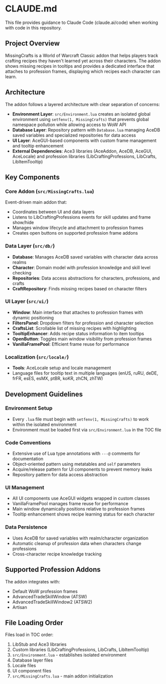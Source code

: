 # CLAUDE.md

This file provides guidance to Claude Code (claude.ai/code) when working with code in this repository.

## Project Overview

MissingCrafts is a World of Warcraft Classic addon that helps players track crafting recipes they haven't learned yet across their characters. The addon shows missing recipes in tooltips and provides a dedicated interface that attaches to profession frames, displaying which recipes each character can learn.

## Architecture

The addon follows a layered architecture with clear separation of concerns:

- **Environment Layer**: `src/Environment.lua` creates an isolated global environment using `setfenv(1, MissingCrafts)` that prevents global namespace pollution while allowing access to WoW API
- **Database Layer**: Repository pattern with `Database.lua` managing AceDB saved variables and specialized repositories for data access
- **UI Layer**: AceGUI-based components with custom frame management and tooltip enhancement
- **External Dependencies**: Ace3 libraries (AceAddon, AceDB, AceGUI, AceLocale) and profession libraries (LibCraftingProfessions, LibCrafts, LibItemTooltip)

## Key Components

### Core Addon (`src/MissingCrafts.lua`)
Event-driven main addon that:
- Coordinates between UI and data layers
- Listens to LibCraftingProfessions events for skill updates and frame show/hide
- Manages window lifecycle and attachment to profession frames
- Creates open buttons on supported profession frame addons

### Data Layer (`src/db/`)
- **Database**: Manages AceDB saved variables with character data across realms
- **Character**: Domain model with profession knowledge and skill level checking
- **Repositories**: Data access abstractions for characters, professions, and crafts
- **CraftRepository**: Finds missing recipes based on character filters

### UI Layer (`src/ui/`)
- **Window**: Main interface that attaches to profession frames with dynamic positioning
- **FiltersPanel**: Dropdown filters for profession and character selection
- **CraftsList**: Scrollable list of missing recipes with highlighting
- **TooltipEnhancer**: Adds recipe status information to item tooltips
- **OpenButton**: Toggles main window visibility from profession frames
- **VanillaFramePool**: Efficient frame reuse for performance

### Localization (`src/locale/`)
- **Tools**: AceLocale setup and locale management
- Language files for tooltip text in multiple languages (enUS, ruRU, deDE, frFR, esES, esMX, ptBR, koKR, zhCN, zhTW)

## Development Guidelines

### Environment Setup
- Every `.lua` file must begin with `setfenv(1, MissingCrafts)` to work within the isolated environment
- Environment must be loaded first via `src/Environment.lua` in the TOC file

### Code Conventions
- Extensive use of Lua type annotations with `---@` comments for documentation
- Object-oriented pattern using metatables and `self` parameters
- Acquire/release pattern for UI components to prevent memory leaks
- Repository pattern for data access abstraction

### UI Management
- All UI components use AceGUI widgets wrapped in custom classes
- VanillaFramePool manages frame reuse for performance
- Main window dynamically positions relative to profession frames
- Tooltip enhancement shows recipe learning status for each character

### Data Persistence
- Uses AceDB for saved variables with realm/character organization
- Automatic cleanup of profession data when characters change professions
- Cross-character recipe knowledge tracking

## Supported Profession Addons

The addon integrates with:
- Default WoW profession frames
- AdvancedTradeSkillWindow (ATSW)
- AdvancedTradeSkillWindow2 (ATSW2) 
- Artisan

## File Loading Order

Files load in TOC order:
1. LibStub and Ace3 libraries
2. Custom libraries (LibCraftingProfessions, LibCrafts, LibItemTooltip)
3. `src/Environment.lua` - establishes isolated environment
4. Database layer files
5. Locale files
6. UI component files
7. `src/MissingCrafts.lua` - main addon initialization